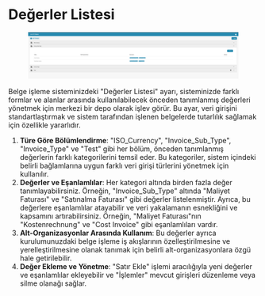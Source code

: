 # Değerler Listesi

<figure><img src="../../../.gitbook/assets/Bildschirmfoto 2024-05-08 um 11.20.51.png" alt=""><figcaption></figcaption></figure>

Belge işleme sisteminizdeki "Değerler Listesi" ayarı, sisteminizde farklı formlar ve alanlar arasında kullanılabilecek önceden tanımlanmış değerleri yönetmek için merkezi bir depo olarak işlev görür. Bu ayar, veri girişini standartlaştırmak ve sistem tarafından işlenen belgelerde tutarlılık sağlamak için özellikle yararlıdır.




1. **Türe Göre Bölümlendirme**: "ISO\_Currency", "Invoice\_Sub\_Type", "Invoice\_Type" ve "Test" gibi her bölüm, önceden tanımlanmış değerlerin farklı kategorilerini temsil eder. Bu kategoriler, sistem içindeki belirli bağlamlarına uygun farklı veri girişi türlerini yönetmek için kullanılır.
2. **Değerler ve Eşanlamlılar**: Her kategori altında birden fazla değer tanımlayabilirsiniz. Örneğin, "Invoice\_Sub\_Type" altında "Maliyet Faturası" ve "Satınalma Faturası" gibi değerler listelenmiştir. Ayrıca, bu değerlere eşanlamlılar atayabilir ve veri yakalamanın esnekliğini ve kapsamını artırabilirsiniz. Örneğin, "Maliyet Faturası"nın "Kostenrechnung" ve "Cost Invoice" gibi eşanlamlıları vardır.
3. **Alt-Organizasyonlar Arasında Kullanım**: Bu değerler ayrıca kurulumunuzdaki belge işleme iş akışlarının özelleştirilmesine ve yerelleştirilmesine olanak tanımak için belirli alt-organizasyonlara özgü hale getirilebilir.
4. **Değer Ekleme ve Yönetme**: "Satır Ekle" işlemi aracılığıyla yeni değerler ve eşanlamlılar ekleyebilir ve "İşlemler" mevcut girişleri düzenleme veya silme olanağı sağlar.
